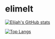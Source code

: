 # elimelt

[![Elijah's GitHub stats](https://github-readme-stats.vercel.app/api?username=elimelt&hide_rank=true)](https://github.com/anuraghazra/github-readme-stats)

[![Top Langs](https://github-readme-stats.vercel.app/api/top-langs/?username=elimelt)](https://github.com/anuraghazra/github-readme-stats)

